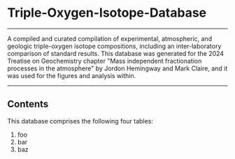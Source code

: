# Triple-Oxygen-Isotope-Database
---

A compiled and curated compilation of experimental, atmospheric, and geologic triple-oxygen isotope compositions, including an inter-laboratory comparison of standard results. This database was generated for the 2024 Treatise on Geochemistry chapter "Mass independent fractionation processes in the atmosphere" by Jordon Hemingway and Mark Claire, and it was used for the figures and analysis within. 

---
## Contents

This database comprises the following four tables:

1. foo
2. bar
3. baz



